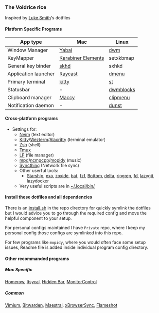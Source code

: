 ### The Voidrice rice
 
Inspired by [Luke Smith](https://lukesmith.xyz)'s dotfiles

#### Platform Specific Programs

| App type             | Mac                                       | Linux                                             |
|----------------------|-------------------------------------------|---------------------------------------------------|
| Window Manager       | [Yabai](.config/yabai/)                   | [dwm](https://github.com/G0V1NDS/dmenu)           |
| KeyMapper            | [Karabiner Elements](.config/karabiner)   | setxkbmap                                         |
| General key binder   | [skhd](.config/skhd)                      | sxhkd                                             |
| Application launcher | [Raycast](https://www.raycast.com/)                                   | [dmenu](https://github.com/G0V1NDS/dmenu)         |
| Primary terminal     | [kitty](.config/kitty)                    | [st](https://github.com/G0V1NDS/st)               |
| Statusbar            | -                                         | [dwmblocks](https://github.com/G0V1NDS/dwmblocks) |
| Clipboard manager    | [Maccy](https://github.com/p0deje/Maccy)  | [clipmenu](https://github.com/cdown/clipmenu)     |
| Notification daemon  | -                                         | [dunst](.config/dunst)                            |

#### Cross-platform programs

- Settings for:
	- [Nvim](.config/nvim/) (text editor)
	- [Kitty](.config/kitty/)/[Wezterm](.config/wezterm/)/[Alacritty](.config/alacritty/) (terminal emulator)
	- [Zsh](.config/zsh/) (shell)
	- [Tmux](.config/tmux/)
	- [LF](.config/lf/) (file manager)
	- [mpd](.config/mpd/)/[ncmpcpp](.config/ncmpcpp/)/[mopidy](.config/mopidy/) (music)
	- [Syncthing](https://github.com/syncthing/syncthing) (Network file sync)
	- Other userful tools:
		- [Starship](.config/starship.toml), [exa](https://github.com/ogham/exa), [zoxide](https://github.com/ajeetdsouza/zoxide), [bat](.config/bat), [fzf](https://github.com/junegunn/fzf), [Bottom](.config/bottom/), [delta](.config/delta/), [ripgrep](https://github.com/BurntSushi/ripgrep), [fd](.config/fd), [lazygit](.config/lazygit), [lazydocker](https://github.com/jesseduffield/lazydocker)
	- Very useful scripts are in [~/.local/bin/](.local/bin/)

#### Install these dotfiles and all dependencies

There is an [install.sh](./install.sh) in the repo directory for quickly symlink the dotfiles but I would advice you to go through the required config and move the helpful component to your setup.

For personal configs maintained I have `Private` repo, where I keep my personal config those configs are symlinked into this repo.

For few programs like `mopidy`, where you would often face some setup issues, Readme file is added inside individual program config directory.

#### Other recommanded programs

##### Mac Specific
[Homerow](https://github.com/dexterleng/homerow), [Itsycal](https://github.com/sfsam/Itsycal), [Hidden Bar](https://github.com/dwarvesf/hidden), [MonitorControl](https://github.com/MonitorControl/MonitorControl)

##### Common
[Vimium](https://github.com/philc/vimium), [Bitwarden](https://bitwarden.com/download/), [Maestral](https://github.com/samschott/maestral), [xBrowserSync](https://github.com/xbrowsersync/app), [Flameshot](https://github.com/flameshot-org/flameshot) 
